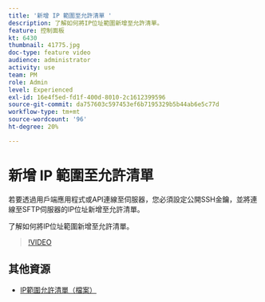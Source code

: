 ```yaml
---
title: '新增 IP 範圍至允許清單 '
description: 了解如何將IP位址範圍新增至允許清單。
feature: 控制面板
kt: 6430
thumbnail: 41775.jpg
doc-type: feature video
audience: administrator
activity: use
team: PM
role: Admin
level: Experienced
exl-id: 16e4f5ed-fd1f-400d-8010-2c1612399596
source-git-commit: da757603c597453ef6b7195329b5b44ab6e5c77d
workflow-type: tm+mt
source-wordcount: '96'
ht-degree: 20%

---
```


# 新增 IP 範圍至允許清單

若要透過用戶端應用程式或API連線至伺服器，您必須設定公開SSH金鑰，並將連線至SFTP伺服器的IP位址新增至允許清單。

了解如何將IP位址範圍新增至允許清單。

>[!VIDEO](https://video.tv.adobe.com/v/41775?quality=12)

## 其他資源

* [IP範圍允許清單（檔案）](https://experienceleague.adobe.com/docs/control-panel/using/sftp-management/ip-range-allow-listing.html)
